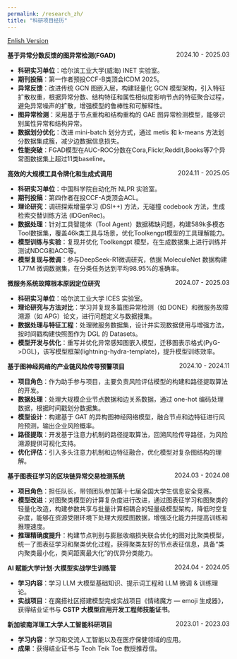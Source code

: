 ```yaml
---
permalink: /research_zh/
title: "科研项目经历"
---
```


[Enlish Version](/zjs.github.io/research/)  

**基于异常分数反馈的图异常检测(FGAD)** <span style="float:right;">2024.10 - 2025.03</span>  
- **科研实习单位**：哈尔滨工业大学(威海) INET 实验室。
- **期刊投稿**：第一作者预投CCF-B类顶会ICDM 2025。  
- **异常反馈**：改进传统 GCN 图嵌入层，构建轻量化 GCN 模型架构，引入特征扩散权重，根据异常分数、结构特征和属性相似度影响节点的特征聚合过程，避免异常噪声的扩散，增强模型的鲁棒性和可解释性。  
- **图异常检测**：采用基于节点重构和结构重构的 GAE 图异常检测模型，能够识别属性异常和结构异常。  
- **数据划分优化**：改进 mini-batch 划分方式，通过 metis 和 k-means 方法划分数据集成簇，减少边数据信息损失。
- **性能突破**：FGAD模型在AUC-ROC分数在Cora,Flickr,Reddit,Books等7个异常图数据集上超过11类baseline。

**高效的大规模工具令牌化和生成式调用** <span style="float:right;">2024.11 - 2025.05</span>  
- **科研实习单位**：中国科学院自动化所 NLPR 实验室。
- **期刊投稿**：第四作者在投CCF-A类顶会ACL。  
- **理论研究**：调研探索增量学习 (DSI++) 方法，无碰撞 codebook 方法，生成检索交替训练方法 (IDGenRec)。  
- **数据处理**：针对工具智能体（Tool Agent）数据稀缺问题，构建589k多模态Tool数据集，覆盖46k类工具与场景，优化Toolkengpt模型的工具理解能力。
- **模型训练与实验**：复现并优化 Toolkengpt 模型，在生成数据集上进行训练并测试NDCG和ACC等。  
- **模型复现与微调**：参与DeepSeek-R1微调研究，依据 MoleculeNet 数据构建 1.77M 微调数据集，在分类任务达到平均98.95%的准确率。

**微服务系统故障根本原因定位研究** <span style="float:right;">2024.07 - 2025.03</span>  
- **科研实习单位**：哈尔滨工业大学 ICES 实验室。  
- **理论研究与方法对比**：学习并复现多篇图异常检测（如 DONE）和微服务故障溯源（如 APG）论文，进行问题定义与数据搜集。  
- **数据处理与特征工程**：处理微服务数据集，设计并实现数据使用与增强方法，按时间戳构建快照图作为 DGL 的 Datasets。  
- **模型开发与优化**：重写并优化异常感知图嵌入模型，迁移图表示格式(PyG->DGL)，该写模型框架(lightning-hydra-template)，提升模型训练效率。
  
**基于图神经网络的产业链风险传导预警项目** <span style="float:right;">2024.10 - 2024.11</span>  
- **项目角色**：作为助手参与项目，主要负责风险评估模型的构建和路径提取算法的开发。  
- **数据处理**：处理大规模企业节点数据和边关系数据，通过 one-hot 编码处理数据，根据时间戳划分数据集。  
- **模型设计**：构建基于 GAT 的异构图神经网络模型，融合节点和边特征进行风险预测，输出企业风险概率。  
- **路径提取**：开发基于注意力机制的路径提取算法，回溯风险传导路径，为风险溯源提供可视化支持。  
- **优化评估**：引入多头注意力机制和边特征融合，优化模型对复杂图结构的理解。

**基于图表征学习的区块链异常交易检测系统**  <span style="float:right;">2024.03 - 2024.08</span>   
- **项目角色**：担任队长，带领团队参加第十七届全国大学生信息安全竞赛。  
- **模型改进**：对图聚类模型的计算复杂度进行改进，通过图表征学习和图聚类的轻量化改造，构建参数共享与批量计算相耦合的轻量级模型架构，降低时空复杂度，能够在资源受限环境下处理大规模图数据，增强泛化能力并提高训练和推理速度。  
- **推理精确度提升**：构建节点判别与膨胀收缩损失联合优化的图对比聚类模型，统一了图表征学习和聚类优化过程，获得聚类友好的节点表征信息，具备“类内聚类最小化，类间距离最大化”的优异分类能力。

**AI 赋能大学计划·大模型实战学生训练营**  <span style="float:right;">2024.04 - 2024.05</span>   
- **学习内容**：学习 LLM 大模型基础知识、提示词工程和 LLM 微调 & 训练理论。  
- **实战项目**：在魔搭社区搭建模型完成实战项目《情绪魔方 — emoji 生成器》，获得结业证书与 **CSTP 大模型应用开发工程师技能证书**。

**新加坡南洋理工大学人工智能科研项目**<span style="float:right;">2023.01 - 2023.03</span>   
- **学习内容**：学习和交流人工智能以及在医疗保健领域的应用。  
- **成果**：获得结业证书与 Teoh Teik Toe 教授推荐信。
